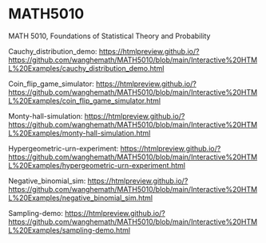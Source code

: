 # MATH5010
MATH 5010, Foundations of Statistical Theory and Probability

Cauchy_distribution_demo:
https://htmlpreview.github.io/?https://github.com/wanghemath/MATH5010/blob/main/Interactive%20HTML%20Examples/cauchy_distribution_demo.html

Coin_flip_game_simulator:
https://htmlpreview.github.io/?https://github.com/wanghemath/MATH5010/blob/main/Interactive%20HTML%20Examples/coin_flip_game_simulator.html

Monty-hall-simulation:
https://htmlpreview.github.io/?https://github.com/wanghemath/MATH5010/blob/main/Interactive%20HTML%20Examples/monty-hall-simulation.html

Hypergeometric-urn-experiment:
https://htmlpreview.github.io/?https://github.com/wanghemath/MATH5010/blob/main/Interactive%20HTML%20Examples/hypergeometric-urn-experiment.html

Negative_binomial_sim:
https://htmlpreview.github.io/?https://github.com/wanghemath/MATH5010/blob/main/Interactive%20HTML%20Examples/negative_binomial_sim.html

Sampling-demo:
https://htmlpreview.github.io/?https://github.com/wanghemath/MATH5010/blob/main/Interactive%20HTML%20Examples/sampling-demo.html
